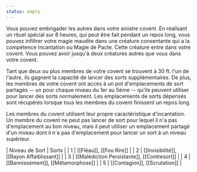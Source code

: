 ```yaml
---
status: empty
---
```

Vous pouvez embrigader les autres dans votre sinistre covent. En réalisant un rituel spécial sur 8 heures, qui peut être fait pendant un repos long, vous pouvez infiltrer votre magie maudite dans une créature consentante qui a la compétence Incantation ou Magie de Pacte. Cette créature entre dans votre covent. Vous pouvez avoir jusqu'à deux créatures autres que vous dans votre covent.

Tant que deux ou plus membres de votre covent se trouvent à 30 ft. l'un de l'autre, ils gagnent la capacité de lancer des sorts supplémentaires. De plus, les membres de votre covent ont accès à un pot d'emplacements de sort partagés -- un pour chaque niveau du 1er au 5ème -- qu'ils peuvent utiliser pour lancer des sorts normalement. Les emplacements de sorts dépensés sont récupérés lorsque tous les membres du covent finissent un repos long.

Les membres du covent utilisent leur propre caractéristique d'incantation. Un membre du covent ne peut pas lancer de sort pour lequel il n'a pas d'emplacement au bon niveau, mais il peut utiliser un emplacement partagé d'un niveau dont il n'a pas d'emplacement pour lancer un sort à un niveau supérieur.

| Niveau de Sort | Sorts |
| 1 | [[Fléau]], [[Fou Rire]] |
| 2 | [[Invisibilité]], [[Rayon Affaiblissant]] |
| 3 | [[Malédiction Persistante]], [[Contresort]] |
| 4 | [[Bannissement]], [[Métamorphose]] |
| 5 | [[Contagion]], [[Scrutation]] |
